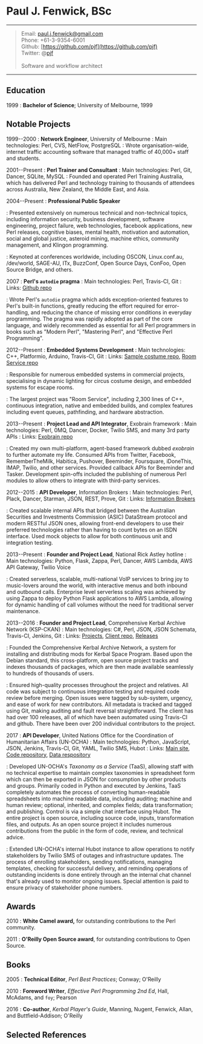 # Paul J. Fenwick, BSc

----

> Email: paul.j.fenwick@gmail.com \
> Phone: +61-3-9354-6001 \
> Github: [https://github.com/pjf](https://github.com/pjf) \
> Twitter: @[pjf](https://twitter.com/pjf) \
> \
> Software and workflow architect

----

## Education

1999
:   **Bachelor of Science**; University of Melbourne, 1999

## Notable Projects

1999--2000
:   **Network Engineer**, University of Melbourne
:   Main technologies: Perl, CVS, NetFlow, PostgreSQL
:   Wrote organisation-wide, internet traffic accounting software that managed traffic of 40,000+ staff and students.

2001--Present
:   **Perl Trainer and Consultant**
:   Main technologies: Perl, Git, Dancer, SQLite, MySQL
:   Founded and operated Perl Training Australia, which has delivered Perl and technology training to thousands of attendees across Australia, New Zealand, the Middle East, and Asia.

2004--Present
:   **Professional Public Speaker**

:   Presented extensively on numerous technical and non-technical topics, including information security, business development, software engineering, project failure, web technologies, facebook applications, new Perl releases, cognitive biases, mental health, motivation and automation, social and global justice, asteroid mining, machine ethics, community management, and Klingon programming.

:   Keynoted at conferences worldwide, including OSCON, Linux.conf.au, /dev/world, SAGE-AU, ITx, BuzzConf, Open Source Days, ConFoo, Open Source Bridge, and others.

2007
:   **Perl's `autodie` pragma**
:   Main technologies: Perl, Travis-CI, Git
:   Links: [Github repo](https://github.com/pjf/autodie)

:   Wrote Perl's `autodie` pragma which adds exception-oriented features to Perl's built-in functions, greatly reducing the effort required for error-handling, and reducing the chance of missing error conditions in everyday programming. The pragma was rapidly adopted as part of the core language, and widely recommended as essential for all Perl programmers in books such as "Modern Perl", "Mastering Perl", and "Effective Perl Programming".

2012--Present
:   **Embedded Systems Development**
:   Main technologies: C++, Platformio, Arduino, Travis-CI, Git
:   Links: [Sample costume repo](https://github.com/pjf/clockwork-masters), [Room Service repo](https://github.com/PopUpPlayground/room-service)

:   Responsible for numerous embedded systems in commercial projects, specialising in dynamic lighting for circus costume design, and embedded systems for escape rooms.

:   The largest project was "Room Service", including 2,300 lines of C++, continuous integration, native and embedded builds, and complex features including event queues, pathfinding, and hardware abstraction.

2013--Present
:   **Project Lead and API Integrator**, Exobrain framework
:   Main technologies: Perl, 0MQ, Dancer, Docker, Twilio SMS, and many 3rd party APIs
:   Links: [Exobrain repo](https://github.com/pjf/exobrain)

:   Created my own multi-platform, agent-based framework dubbed *exobrain* to further automate my life. Consumed APIs from Twitter, Facebook, RememberTheMilk, Habitica, Pushover, Beeminder, Foursquare, iDoneThis, IMAP, Twilio, and other services. Provided callback APIs for Beeminder and Tasker. Development spin-offs included the publishing of numerous Perl modules to allow others to integrate with third-party services.

2012--2015
:   **API Developer**, Information Brokers
:   Main technologies: Perl, Plack, Dancer, Starman, JSON, REST, Prove, Git
:   Links: [Information Brokers](https://www.ib.com.au/)

:   Created scalable internal APIs that bridged between the Australian Securities and Investments Commission (ASIC) DataStream protocol and modern RESTful JSON ones, allowing front-end developers to use their preferred technologies rather than having to count bytes on an ISDN interface. Used mock objects to allow for both continuous unit and integration testing.

2013--Present
:   **Founder and Project Lead**, National Rick Astley hotline
:   Main technologies: Python, Flask, Zappa, Perl, Dancer, AWS Lambda, AWS API Gateway, Twilio Voice

:   Created serverless, scalable, multi-national VoIP services to bring joy to music-lovers around the world, with interactive menus and both inbound and outbound calls. Enterprise level serverless scaling was achieved by using Zappa to deploy Python Flask applications to AWS Lambda, allowing for dynamic handling of call volumes without the need for traditional server maintenance.

2013--2016
:   **Founder and Project Lead**, Comprehensive Kerbal Archive Network (KSP-CKAN)
:   Main technologies: C#, Perl, JSON, JSON Schemata, Travis-CI, Jenkins, Git
:   Links: [Projects](https://github.com/KSP-CKAN), [Client repo](https;//github.com/KSP-CKAN/CKAN), [Releases](https://github.com/KSP-CKAN/CKAN/releases)

:   Founded the Comprehensive Kerbal Archive Network, a system for installing and distributing mods for Kerbal Space Program. Based upon the Debian standard, this cross-platform, open source project tracks and indexes thousands of packages, which are then made available seamlessly to hundreds of thousands of users.

:   Ensured high-quality processes throughout the project and relatives. All code was subject to continuous integration testing and required code review before merging. Open issues were tagged by sub-system, urgency, and ease of work for new contributors. All metadata is tracked and tagged using Git, making auditing and fault reversal straightforward. The client has had over 100 releases, all of which have been automated using Travis-CI and github. There have been over 200 individual contributors to the project.

2017
:   **API Developer**, United Nations Office for the Coordination of Humanitarian Affairs (UN-OCHA)
:   Main technologies: Python, JavaScript, JSON, Jenkins, Travis-CI, Git, YAML, Twilio SMS, Hubot
:   Links: [Main site](http://vocabulary.unocha.org/), [Code repository](https://github.com/UN-OCHA/taas), [Data respository](https://github.com/UN-OCHA/taas-data)

:   Developed UN-OCHA's *Taxonomy as a Service* (TaaS), allowing staff with no technical expertise to maintain complex taxonomies in spreadsheet form which can then be exported in JSON for consumption by other products and groups. Primarily coded in Python and executed by Jenkins, TaaS completely automates the process of converting human-readable spreadsheets into machine readable data, including auditing; machine and human review; optional, inherited, and complex fields; data transformation; and publishing. Control is via a simple chat interface using Hubot. The entire project is open source, including source code, inputs, transformation files, and outputs. As an open source project it includes numerous contributions from the public in the form of code, review, and technical advice.

:   Extended UN-OCHA's internal Hubot instance to allow operations to notify stakeholders by Twilio SMS of outages and infrastructure updates. The process of enrolling stakeholders, sending notifications, managing templates, checking for successful delivery, and reminding operations of outstanding incidents is done entirely through an the internal chat channel that's already used to monitor ongoing issues. Special attention is paid to ensure privacy of stakeholder phone numbers.


## Awards

2010
:    **White Camel award,** for outstanding contributions to the Perl community.

2011
:   **O'Reilly Open Source award**, for outstanding contributions to Open Source.

## Books

2005
:   **Technical Editor**, *Perl Best Practices*; Conway; O'Reilly

2010
:   **Foreword Writer**, *Effective Perl Programming 2nd Ed*, Hall, McAdams, and `foy`; Pearson

2016
:   **Co-author**, *Kerbal Player's Guide*, Manning, Nugent, Fenwick, Allan, and Buttfield-Addison; O'Reilly

<!--

## Notable Skills

- Calligraphy
- Fan fiction
- Taking rhetorical questions literally

-->

## Selected References

<!-- This area gets filled by the build process. References aren't in the main repo so I don't disclose personal details. -->
